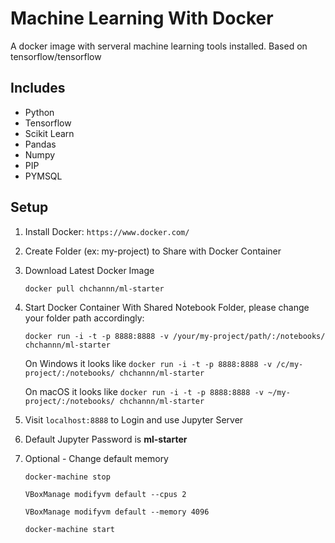 # Machine Learning With Docker

A docker image with serveral machine learning tools installed. Based on tensorflow/tensorflow

## Includes
* Python
* Tensorflow
* Scikit Learn
* Pandas
* Numpy
* PIP
* PYMSQL

## Setup
1. Install Docker: `https://www.docker.com/`
2. Create Folder (ex: my-project) to Share with Docker Container
3. Download Latest Docker Image
	
	`docker pull chchannn/ml-starter`
4. Start Docker Container With Shared Notebook Folder, please change your folder path accordingly:

	`docker run -i -t -p 8888:8888 -v /your/my-project/path/:/notebooks/ chchannn/ml-starter`
	
	On Windows it looks like `docker run -i -t -p 8888:8888 -v /c/my-project/:/notebooks/ chchannn/ml-starter`
	
	On macOS it looks like `docker run -i -t -p 8888:8888 -v ~/my-project/:/notebooks/ chchannn/ml-starter`
	
5. Visit  `localhost:8888` to Login and use Jupyter Server
	
6. Default Jupyter Password is **ml-starter**

7. Optional - Change default memory
	
	`docker-machine stop`

	`VBoxManage modifyvm default --cpus 2`

	`VBoxManage modifyvm default --memory 4096`

	`docker-machine start`

